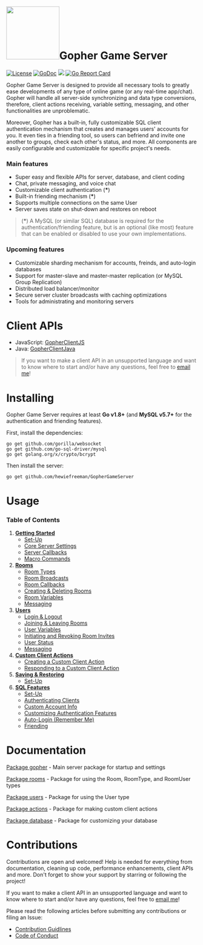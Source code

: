 # <img src="https://raw.githubusercontent.com/hewiefreeman/GopherGameServer/master/Server%20Gopher.png" width="140" height="140">Gopher Game Server

[![License](https://img.shields.io/badge/License-Apache%202.0-blue.svg)](https://opensource.org/licenses/Apache-2.0) [![GoDoc](https://godoc.org/github.com/hewiefreeman/GopherGameServer?status.svg)](https://godoc.org/github.com/hewiefreeman/GopherGameServer) <img src="https://img.shields.io/badge/version-v1.0--beta.1-blue.svg"> [![Go Report Card](https://goreportcard.com/badge/github.com/hewiefreeman/GopherGameServer)](https://goreportcard.com/report/github.com/hewiefreeman/GopherGameServer)

Gopher Game Server is designed to provide all necessary tools to greatly ease developments of any type of online game (or any real-time app/chat). Gopher will handle all server-side synchronizing and data type conversions, therefore, client actions receiving, variable setting, messaging, and other functionalities are unproblematic.

Moreover, Gopher has a built-in, fully customizable SQL client authentication mechanism that creates and manages users' accounts for you. It even ties in a friending tool, so users can befriend and invite one another to groups, check each other's status, and more. All components are easily configurable and customizable for specific project's needs.

### Main features

 - Super easy and flexible APIs for server, database, and client coding
 - Chat, private messaging, and voice chat
 - Customizable client authentication (**\***)
 - Built-in friending mechanism (**\***)
 - Supports multiple connections on the same User
 - Server saves state on shut-down and restores on reboot

> (**\***) A MySQL (or similar SQL) database is required for the authentication/friending feature, but is an optional (like most) feature that can be enabled or disabled to use your own implementations.

### Upcoming features

 - Customizable sharding mechanism for accounts, freinds, and auto-login databases
 - Support for master-slave and master-master replication (or MySQL Group Replication)
 - Distributed load balancer/monitor
 - Secure server cluster broadcasts with caching optimizations
 - Tools for administrating and monitoring servers

# Client APIs

 - JavaScript: [GopherClientJS](https://github.com/hewiefreeman/GopherClientJS)
 - Java: [GopherClientJava](https://github.com/hewiefreeman/GopherClientJava)
 
 > If you want to make a client API in an unsupported language and want to know where to start and/or have any questions, feel free to [email me](mailto:dominiquedebergue@gmail.com?subject=[GitHub]%20Gopher%20Game%20Server)!

# Installing
Gopher Game Server requires at least **Go v1.8+** (and **MySQL v5.7+** for the authentication and friending features).

First, install the dependencies:

    go get github.com/gorilla/websocket
    go get github.com/go-sql-driver/mysql
    go get golang.org/x/crypto/bcrypt

Then install the server:

    go get github.com/hewiefreeman/GopherGameServer

# Usage

### Table of Contents

1) [**Getting Started**](https://github.com/hewiefreeman/GopherGameServer/wiki/Getting-Started)
   - [Set-Up](https://github.com/hewiefreeman/GopherGameServer/wiki/Getting-Started#set-up)
   - [Core Server Settings](https://github.com/hewiefreeman/GopherGameServer/wiki/Getting-Started#core-server-settings)
   - [Server Callbacks](https://github.com/hewiefreeman/GopherGameServer/wiki/Getting-Started#server-callbacks)
   - [Macro Commands](https://github.com/hewiefreeman/GopherGameServer/wiki/Getting-Started#macro-commands)
2) [**Rooms**](https://github.com/hewiefreeman/GopherGameServer/wiki/Rooms)
   - [Room Types](https://github.com/hewiefreeman/GopherGameServer/wiki/Rooms#room-types)
   - [Room Broadcasts](https://github.com/hewiefreeman/GopherGameServer/wiki/Rooms#room-broadcasts)
   - [Room Callbacks](https://github.com/hewiefreeman/GopherGameServer/wiki/Rooms#room-callbacks)
   - [Creating & Deleting Rooms](https://github.com/hewiefreeman/GopherGameServer/wiki/Rooms#creating--deleting-rooms)
   - [Room Variables](https://github.com/hewiefreeman/GopherGameServer/wiki/Rooms#room-variables)
   - [Messaging](https://github.com/hewiefreeman/GopherGameServer/wiki/Rooms#messaging)
3) [**Users**](https://github.com/hewiefreeman/GopherGameServer/wiki/Users)
   - [Login & Logout](https://github.com/hewiefreeman/GopherGameServer/wiki/Users#login-and-logout)
   - [Joining & Leaving Rooms](https://github.com/hewiefreeman/GopherGameServer/wiki/Users#joining--leaving-rooms)
   - [User Variables](https://github.com/hewiefreeman/GopherGameServer/wiki/Users#user-variables)
   - [Initiating and Revoking Room Invites](https://github.com/hewiefreeman/GopherGameServer/wiki/Users#initiating-and-revoking-room-invites)
   - [User Status](https://github.com/hewiefreeman/GopherGameServer/wiki/Users#user-status)
   - [Messaging](https://github.com/hewiefreeman/GopherGameServer/wiki/Users#messaging)
4) [**Custom Client Actions**](https://github.com/hewiefreeman/GopherGameServer/wiki/Custom-Client-Actions)
   - [Creating a Custom Client Action](https://github.com/hewiefreeman/GopherGameServer/wiki/Custom-Client-Actions#creating-a-custom-client-action)
   - [Responding to a Custom Client Action](https://github.com/hewiefreeman/GopherGameServer/wiki/Custom-Client-Actions#responding-to-a-custom-client-action)
6) [**Saving & Restoring**](https://github.com/hewiefreeman/GopherGameServer/wiki/Saving-&-Restoring)
   - [Set-Up](https://github.com/hewiefreeman/GopherGameServer/wiki/Saving-&-Restoring#set-up)
5) [**SQL Features**](https://github.com/hewiefreeman/GopherGameServer/wiki/SQL-Features)
   - [Set-Up](https://github.com/hewiefreeman/GopherGameServer/wiki/SQL-Features#set-up)
   - [Authenticating Clients](https://github.com/hewiefreeman/GopherGameServer/wiki/SQL-Features#authenticating-clients)
   - [Custom Account Info](https://github.com/hewiefreeman/GopherGameServer/wiki/SQL-Features#custom-account-info)
   - [Customizing Authentication Features](https://github.com/hewiefreeman/GopherGameServer/wiki/SQL-Features#customizing-authentication-features)
   - [Auto-Login (Remember Me)](https://github.com/hewiefreeman/GopherGameServer/wiki/SQL-Features#auto-login-remember-me)
   - [Friending](https://github.com/hewiefreeman/GopherGameServer/wiki/SQL-Features#friending)

# Documentation

[Package gopher](https://godoc.org/github.com/hewiefreeman/GopherGameServer) - Main server package for startup and settings

[Package rooms](https://godoc.org/github.com/hewiefreeman/GopherGameServer/rooms) - Package for using the Room, RoomType, and RoomUser types

[Package users](https://godoc.org/github.com/hewiefreeman/GopherGameServer/users) - Package for using the User type

[Package actions](https://godoc.org/github.com/hewiefreeman/GopherGameServer/actions) - Package for making custom client actions

[Package database](https://godoc.org/github.com/hewiefreeman/GopherGameServer/database) - Package for customizing your database

# Contributions
Contributions are open and welcomed! Help is needed for everything from documentation, cleaning up code, performance enhancements, client APIs and more. Don't forget to show your support by starring or following the project!

If you want to make a client API in an unsupported language and want to know where to start and/or have any questions, feel free to [email me](mailto:dominiquedebergue@gmail.com?subject=[GitHub]%20Gopher%20Game%20Server)!

Please read the following articles before submitting any contributions or filing an Issue:

 - [Contribution Guidlines](https://github.com/hewiefreeman/GopherGameServer/blob/master/CONTRIBUTING.md)
 - [Code of Conduct](https://github.com/hewiefreeman/GopherGameServer/blob/master/CODE_OF_CONDUCT.md)
